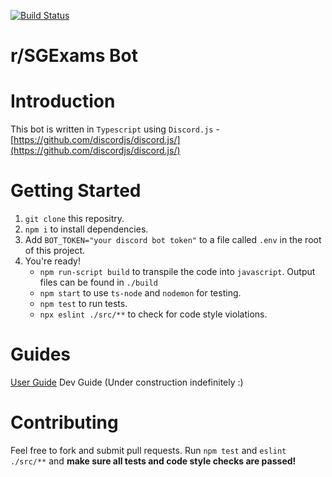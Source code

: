 [![Build Status](https://travis-ci.com/andrewome/sgexams-bot.svg?branch=master)](https://travis-ci.com/andrewome/sgexams-bot)
# r/SGExams Bot

# Introduction
This bot is written in `Typescript` using `Discord.js`  - [https://github.com/discordjs/discord.js/](https://github.com/discordjs/discord.js/)

# Getting Started
1. `git clone` this repositry.
2. `npm i` to install dependencies.
3. Add `BOT_TOKEN="your discord bot token"` to a file called `.env` in the root of this project.
4. You're ready!
   * `npm run-script build` to transpile the code into `javascript`. Output files can be found in `./build`
   * `npm start` to use `ts-node` and `nodemon` for testing.
   * `npm test` to run tests.
   * `npx eslint ./src/**` to check for code style violations.

# Guides
[User Guide](docs/USERGUIDE.md)
Dev Guide (Under construction indefinitely :)

# Contributing
Feel free to fork and submit pull requests. 
Run `npm test` and `eslint ./src/**` and **make sure all tests and code style checks are passed!**
